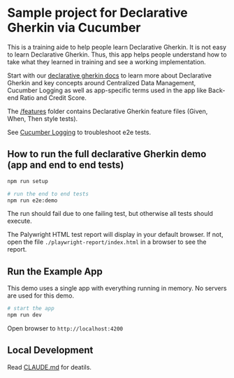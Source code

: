 # Sample project for Declarative Gherkin via Cucumber

This is a training aide to help people learn Declarative Gherkin.  It is not
easy to learn Declarative Gherkin.  Thus, this app helps people understand how
to take what they learned in training and see a working implementation.

Start with our [declarative gherkin docs](./docs/declarative-gherkin.md) to learn more about Declarative Gherkin and key concepts around Centralized Data Management, Cucumber Logging as well as app-specific terms used in the app like Back-end Ratio and Credit Score.

The [/features](/features) folder contains Declarative Gherkin feature files (Given, When, Then style tests).

See [Cucumber Logging](./docs/cucumber-logging.md) to troubleshoot e2e tests.

## How to run the full declarative Gherkin demo (app and end to end tests)

```bash
npm run setup

# run the end to end tests
npm run e2e:demo
```

The run should fail due to one failing test, but otherwise all tests should execute.

The Palywright HTML test report will display in your default browser. If not, open the file `./playwright-report/index.html` in a browser to see the report.

## Run the Example App

This demo uses a single app with everything running in memory.  No servers are
used for this demo.

```bash
# start the app
npm run dev
```

Open browser to  `http://localhost:4200`

## Local Development

Read [CLAUDE.md](./CLAUDE.md) for deatils.
